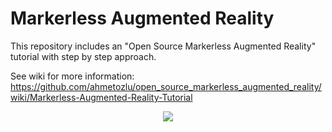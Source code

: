 # Markerless Augmented Reality

This repository includes an "Open Source Markerless Augmented Reality" tutorial with step by step approach.

See wiki for more information: https://github.com/ahmetozlu/open_source_markerless_augmented_reality/wiki/Markerless-Augmented-Reality-Tutorial

<p align="center">
  <img src="https://user-images.githubusercontent.com/22610163/29332830-b2455172-8201-11e7-81d3-50627093c8f4.jpg">
</p>
